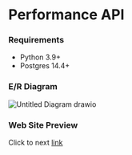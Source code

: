 # Performance API

### Requirements

- Python 3.9+
- Postgres 14.4+

### E/R Diagram


![Untitled Diagram drawio](https://user-images.githubusercontent.com/5693853/178166122-79b8bdfc-d20c-44a7-96cf-3c10cfe837ff.png)


### Web Site Preview

Click to next [link](https://saperformanceapp.z20.web.core.windows.net/)


